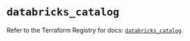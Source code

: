 # `databricks_catalog`

Refer to the Terraform Registry for docs: [`databricks_catalog`](https://registry.terraform.io/providers/databricks/databricks/1.60.0/docs/resources/catalog).
